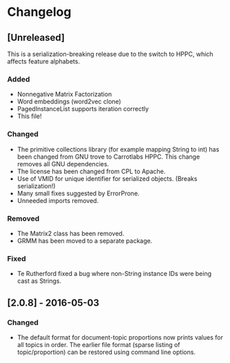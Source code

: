 # Changelog

## [Unreleased]

This is a serialization-breaking release due to the switch to HPPC, which affects feature alphabets.

### Added
- Nonnegative Matrix Factorization
- Word embeddings (word2vec clone)
- PagedInstanceList supports iteration correctly
- This file!

### Changed
- The primitive collections library (for example mapping String to int) has been changed from GNU trove to Carrotlabs HPPC. This change removes all GNU dependencies.
- The license has been changed from CPL to Apache.
- Use of VMID for unique identifier for serialized objects. (Breaks serialization!)
- Many small fixes suggested by ErrorProne.
- Unneeded imports removed.

### Removed
- The Matrix2 class has been removed.
- GRMM has been moved to a separate package.

### Fixed
- Te Rutherford fixed a bug where non-String instance IDs were being cast as Strings.

## [2.0.8] - 2016-05-03

### Changed
- The default format for document-topic proportions now prints values for all topics in order. The earlier file format (sparse listing of topic/proportion) can be restored using command line options.